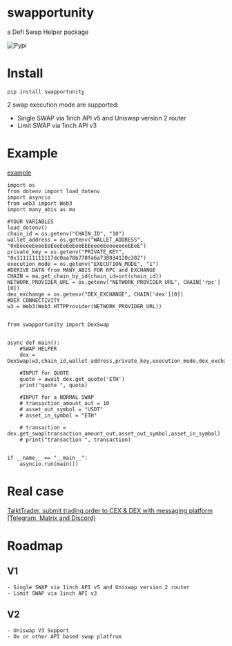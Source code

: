 # swapportunity
a Defi Swap Helper package

![Pypi](https://img.shields.io/pypi/dm/swaportunity)

# Install
`pip install swapportunity`

2 swap execution mode are supported:
 - Single SWAP via 1inch API v5 and Uniswap version 2 router
 - Limit SWAP via 1inch API v3

# Example

[example](examples/example.py)
```
import os
from dotenv import load_dotenv
import asyncio
from web3 import Web3
import many_abis as ma

#YOUR VARIABLES
load_dotenv()
chain_id = os.getenv("CHAIN_ID", "10")
wallet_address = os.getenv("WALLET_ADDRESS", "0xEeeeeEeeeEeEeeEeEeEeeEEEeeeeEeeeeeeeEEeE")
private_key = os.getenv("PRIVATE_KEY", "0x111111111117dc0aa78b770fa6a738034120c302")
execution_mode = os.getenv("EXECUTION_MODE", "1")
#DERIVE DATA from MANY_ABIS FOR RPC and EXCHANGE
CHAIN = ma.get_chain_by_id(chain_id=int(chain_id))
NETWORK_PROVIDER_URL = os.getenv("NETWORK_PROVIDER_URL", CHAIN['rpc'][0])
dex_exchange = os.getenv("DEX_EXCHANGE", CHAIN['dex'][0])
#DEX CONNECTIVITY
w3 = Web3(Web3.HTTPProvider(NETWORK_PROVIDER_URL))


from swapportunity import DexSwap


async def main():
	#SWAP HELPER
	dex = DexSwap(w3,chain_id,wallet_address,private_key,execution_mode,dex_exchange)

	#INPUT for QUOTE
	quote = await dex.get_quote('ETH')
	print("quote ", quote)

	#INPUT for a NORMAL SWAP
	# transaction_amount_out = 10
	# asset_out_symbol = "USDT"
	# asset_in_symbol = "ETH"

	# transaction = dex.get_swap(transaction_amount_out,asset_out_symbol,asset_in_symbol)
	# print("transaction ", transaction)


if __name__ == "__main__":
    asyncio.run(main())
```

# Real case

[TalktTrader, submit trading order to CEX & DEX with messaging platform (Telegram, Matrix and Discord)](https://github.com/mraniki/tt)



# Roadmap

## V1
	- Single SWAP via 1inch API v5 and Uniswap version 2 router
 	- Limit SWAP via 1inch API v3

## V2 
	- Uniswap V3 Support
	- Ox or other API based swap platfrom
